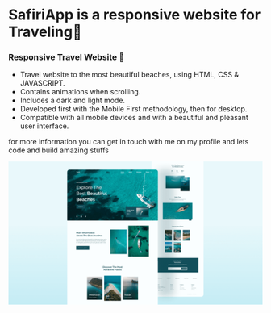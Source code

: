 # SafiriApp is a responsive website for Traveling🌊


###  Responsive Travel Website 🌊

- Travel website to the most beautiful beaches, using HTML, CSS & JAVASCRIPT.
- Contains animations when scrolling.
- Includes a dark and light mode.
- Developed first with the Mobile First methodology, then for desktop.
- Compatible with all mobile devices and with a beautiful and pleasant user interface.

for more information you can get in touch with me on my profile and lets code and build amazing stuffs

![safiri-travel-website](/preview.png)
